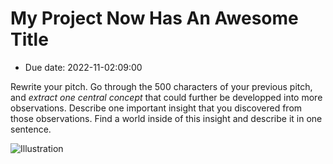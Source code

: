 # My Project Now Has An Awesome Title
- Due date: 2022-11-02:09:00

Rewrite your pitch. Go through the 500 characters of your previous pitch, and *extract one central concept* that could further be developped into more observations. Describe one important insight that you discovered from those observations. Find a world inside of this insight and describe it in one sentence.

![Illustration]()